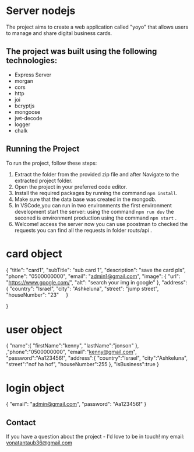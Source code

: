 # Server nodejs

The project aims to create a web application called "yoyo" that allows users to manage and share digital business cards.

## The project was built using the following technologies:

- Express Server
- morgan
- cors
- http
- joi
- bcryptjs
- mongoose
- jwt-decode
- logger
- chalk

## Running the Project

To run the project, follow these steps:

1. Extract the folder from the provided zip file and after Navigate to the extracted project folder.
2. Open the project in your preferred code editor.
3. Install the required packages by running the command `npm install`.
4. Make sure that the data base was created in the mongodb.
5. In VSCode,you can run in two environments the first environment development start the server: using the command `npm run dev` the seconed is environment production using the command `npm start` .
6. Welcome! access the server now you can use poostman to checked the requests you can find all the requests in folder routs/api .

# card object

{
"title": "card1",
"subTitle": "sub card 1",
"description": "save the card pls",
"phone": "0500000000",
"email": "admin1@gmail.com",
"image": {
"url": "https://www.google.com/",
"alt": "search your img in google"
},
"address": {
"country": "Israel",
"city": "Ashkeluna",
"street": "jump street",
"houseNumber": "23"
    }

}

# user object

{
"name":{
"firstName":"kenny",
"lastName":"jonson"
},
,"phone":"0500000000",
"email":"kenny@gmail.com",
"password":"Aa123456!",
"address":{
"country":"Israel",
"city":"Ashkeluna",
"street":"nof ha hof",
"houseNumber":255
},
"isBusiness":true
}

# login object

{
"email": "admin@gmail.com",
"password": "Aa123456!"
}


## Contact

If you have a question about the project - I'd love to be in touch! my email: yonatantaub36@gmail.com

